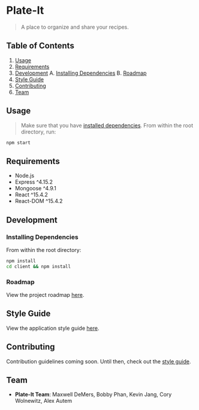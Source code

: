 # Plate-It
> A place to organize and share your recipes.

## Table of Contents
1. [Usage](#usage)
2. [Requirements](#requirements)
3. [Development](#development)
    A. [Installing Dependencies](#installing-dependencies)
    B. [Roadmap](#roadmap)
4. [Style Guide](#style-guide)
5. [Contributing](#contributing)
6. [Team](#team)

## Usage

> Make sure that you have [installed dependencies](#installing-dependencies).
> From within the root directory, run:
```sh
npm start
```

## Requirements

- Node.js
- Express ^4.15.2
- Mongoose ^4.9.1
- React ^15.4.2
- React-DOM ^15.4.2

## Development

### Installing Dependencies

From within the root directory:
```sh
npm install
cd client && npm install
```

### Roadmap

View the project roadmap [here](https://github.com/plate-it/plate-it/issues).

## Style Guide

View the application style guide [here](https://github.com/plate-it/plate-it/blob/master/STYLE-GUIDE.md).

## Contributing

Contribution guidelines coming soon. Until then, check out the [style guide](#style-guide).

## Team

  - __Plate-It Team__: Maxwell DeMers, Bobby Phan, Kevin Jang, Cory Wolnewitz, Alex Autem